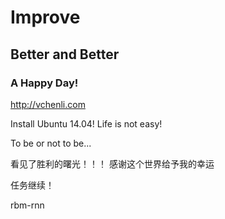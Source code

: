 # Improve
## Better and Better 
### A Happy Day!
http://vchenli.com

Install Ubuntu 14.04!
Life is not easy!

To be or not to be...

看见了胜利的曙光！！！
感谢这个世界给予我的幸运

任务继续！

rbm-rnn

